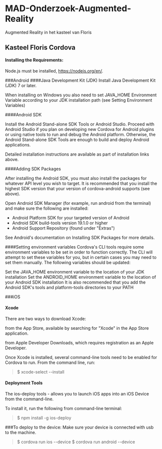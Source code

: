 # MAD-Onderzoek-Augmented-Reality
Augmented Reality in het kasteel van Floris

## Kasteel Floris Cordova

#### Installing the Requirements:

Node.js must be installed, https://nodejs.org/en/.

###Android
####Java Development Kit (JDK)
Install Java Development Kit (JDK) 7 or later.

When installing on Windows you also need to set JAVA_HOME Environment Variable according to your JDK installation path (see Setting Environment Variables)

####Android SDK

Install the Android Stand-alone SDK Tools or Android Studio. Proceed with Android Studio if you plan on developing new Cordova for Android plugins or using native tools to run and debug the Android platform. Otherwise, the Android Stand-alone SDK Tools are enough to build and deploy Android applications.

Detailed installation instructions are available as part of installation links above.

####Adding SDK Packages

After installing the Android SDK, you must also install the packages for whatever API level you wish to target. It is recommended that you install the highest SDK version that your version of cordova-android supports (see above).

Open Android SDK Manager (for example, run android from the terminal) and make sure the following are installed:

* Android Platform SDK for your targeted version of Android
* Android SDK build-tools version 19.1.0 or higher
* Android Support Repository (found under "Extras")

See Android's documentation on Installing SDK Packages for more details.

####Setting environment variables
Cordova's CLI tools require some environment variables to be set in order to function correctly. The CLI will attempt to set these variables for you, but in certain cases you may need to set them manually. The following variables should be updated:

Set the JAVA_HOME environment variable to the location of your JDK installation
Set the ANDROID_HOME environment variable to the location of your Android SDK installation
It is also recommended that you add the Android SDK's tools and platform-tools directories to your PATH

###iOS
#### Xcode
There are two ways to download Xcode:

from the App Store, available by searching for "Xcode" in the App Store application.

from Apple Developer Downloads, which requires registration as an Apple Developer.

Once Xcode is installed, several command-line tools need to be enabled for Cordova to run. From the command line, run:

>$ xcode-select --install

#### Deployment Tools
The ios-deploy tools - allows you to launch iOS apps into an iOS Device from the command-line.

To install it, run the following from command-line terminal:

> $ npm install -g ios-deploy

###To deploy to the device:
Make sure your device is connected with usb to the machine.

> $ cordova run ios --device
> $ cordova run android --device


